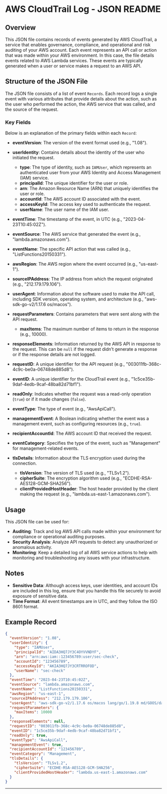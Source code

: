 # AWS CloudTrail Log - JSON README

## Overview

This JSON file contains records of events generated by AWS CloudTrail, a service that enables governance, compliance, and operational and risk auditing of your AWS account. Each event represents an API call or action that was made within your AWS environment. In this case, the file details events related to AWS Lambda services. These events are typically generated when a user or service makes a request to an AWS API.

## Structure of the JSON File

The JSON file consists of a list of event `Records`. Each record logs a single event with various attributes that provide details about the action, such as the user who performed the action, the AWS service that was called, and the source of the request.

### Key Fields

Below is an explanation of the primary fields within each `Record`:

- **eventVersion**: The version of the event format used (e.g., "1.08").
 
- **userIdentity**: Contains details about the identity of the user who initiated the request.
  - **type**: The type of identity, such as `IAMUser`, which represents an authenticated user from your AWS Identity and Access Management (IAM) service.
  - **principalId**: The unique identifier for the user or role.
  - **arn**: The Amazon Resource Name (ARN) that uniquely identifies the user or role.
  - **accountId**: The AWS account ID associated with the event.
  - **accessKeyId**: The access key used to authenticate the request.
  - **userName**: The user name of the IAM user.

- **eventTime**: The timestamp of the event, in UTC (e.g., "2023-04-23T10:45:02Z").

- **eventSource**: The AWS service that generated the event (e.g., "lambda.amazonaws.com").

- **eventName**: The specific API action that was called (e.g., "ListFunctions20150331").

- **awsRegion**: The AWS region where the event occurred (e.g., "us-east-1").

- **sourceIPAddress**: The IP address from which the request originated (e.g., "212.179.179.106").

- **userAgent**: Information about the software used to make the API call, including SDK version, operating system, and architecture (e.g., "aws-sdk-go-v2/1.17.6 os/macos").

- **requestParameters**: Contains parameters that were sent along with the API request.
  - **maxItems**: The maximum number of items to return in the response (e.g., 10000).

- **responseElements**: Information returned by the AWS API in response to the request. This can be `null` if the request didn’t generate a response or if the response details are not logged.

- **requestID**: A unique identifier for the API request (e.g., "003011fb-368c-4c9c-be0a-06748de885d8").

- **eventID**: A unique identifier for the CloudTrail event (e.g., "1c5ce35b-9daf-4edb-9caf-48ba82d71bf1").

- **readOnly**: Indicates whether the request was a read-only operation (`true`) or if it made changes (`false`).

- **eventType**: The type of event (e.g., "AwsApiCall").

- **managementEvent**: A Boolean indicating whether the event was a management event, such as configuring resources (e.g., `true`).

- **recipientAccountId**: The AWS account ID that received the request.

- **eventCategory**: Specifies the type of the event, such as "Management" for management-related events.

- **tlsDetails**: Information about the TLS encryption used during the connection.
  - **tlsVersion**: The version of TLS used (e.g., "TLSv1.2").
  - **cipherSuite**: The encryption algorithm used (e.g., "ECDHE-RSA-AES128-GCM-SHA256").
  - **clientProvidedHostHeader**: The host header provided by the client making the request (e.g., "lambda.us-east-1.amazonaws.com").

## Usage

This JSON file can be used for:
- **Auditing**: Track and log AWS API calls made within your environment for compliance or operational auditing purposes.
- **Security Analysis**: Analyze API requests to detect any unauthorized or anomalous activity.
- **Monitoring**: Keep a detailed log of all AWS service actions to help with monitoring and troubleshooting any issues with your infrastructure.

## Notes
- **Sensitive Data**: Although access keys, user identities, and account IDs are included in this log, ensure that you handle this file securely to avoid exposure of sensitive data.
- **Time Format**: All event timestamps are in UTC, and they follow the ISO 8601 format.

## Example Record

```json
{
  "eventVersion": "1.08",
  "userIdentity": {
    "type": "IAMUser",
    "principalId": "AIDA3HQ7JY3C4OYVVNDYF",
    "arn": "arn:aws:iam::123456789:user/sec-check",
    "accountId": "123456789",
    "accessKeyId": "AKIA3HQ7JY3CRTRROFOD",
    "userName": "sec-check"
  },
  "eventTime": "2023-04-23T10:45:02Z",
  "eventSource": "lambda.amazonaws.com",
  "eventName": "ListFunctions20150331",
  "awsRegion": "us-east-1",
  "sourceIPAddress": "212.179.179.106",
  "userAgent": "aws-sdk-go-v2/1.17.6 os/macos lang/go/1.19.8 md/GOOS/darwin md/GOARCH/arm64 api/lambda/1.29.0",
  "requestParameters": {
    "maxItems": 10000
  },
  "responseElements": null,
  "requestID": "003011fb-368c-4c9c-be0a-06748de885d8",
  "eventID": "1c5ce35b-9daf-4edb-9caf-48ba82d71bf1",
  "readOnly": true,
  "eventType": "AwsApiCall",
  "managementEvent": true,
  "recipientAccountId": "123456789",
  "eventCategory": "Management",
  "tlsDetails": {
    "tlsVersion": "TLSv1.2",
    "cipherSuite": "ECDHE-RSA-AES128-GCM-SHA256",
    "clientProvidedHostHeader": "lambda.us-east-1.amazonaws.com"
  }
}
```

---
